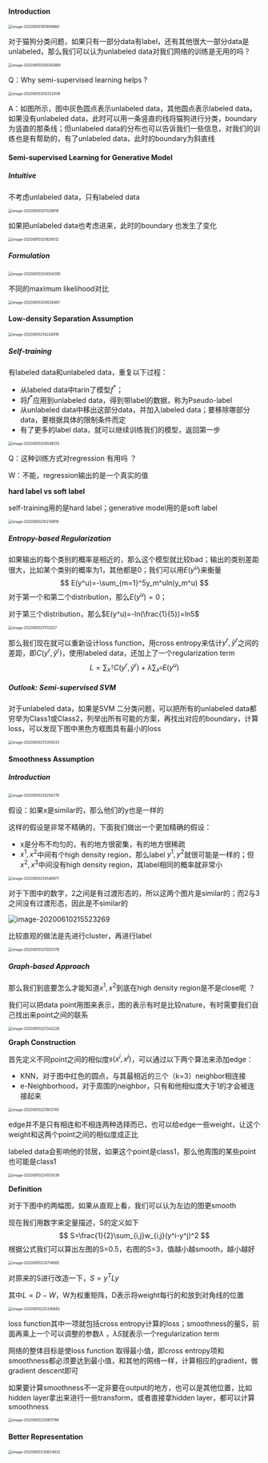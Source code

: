 #### Introduction

<img src="https://gitee.com/scarleatt/image/raw/master/img/image-20200610195909860.png" alt="image-20200610195909860" style="zoom:50%;" />

对于猫狗分类问题，如果只有一部分data有label，还有其他很大一部分data是unlabeled，那么我们可以认为unlabeled data对我们网络的训练是无用的吗？

<img src="https://gitee.com/scarleatt/image/raw/master/img/image-20200610200040869.png" alt="image-20200610200040869" style="zoom:50%;" />

Q：Why semi-supervised learning helps ?

<img src="https://gitee.com/scarleatt/image/raw/master/img/image-20200610200322008.png" alt="image-20200610200322008" style="zoom:50%;" />

A：如图所示，图中灰色圆点表示unlabeled data，其他圆点表示labeled data。如果没有unlabeled data，此时可以用一条竖直的线将猫狗进行分类，boundary为竖直的那条线；但unlabeled data的分布也可以告诉我们一些信息，对我们的训练也是有帮助的，有了unlabeled data，此时的boundary为斜直线

#### Semi-supervised Learning for Generative Model

##### Intuitive

不考虑unlabeled data，只有labeled data

<img src="https://gitee.com/scarleatt/image/raw/master/img/image-20200610201326618.png" alt="image-20200610201326618" style="zoom:50%;" />



如果把unlabeled data也考虑进来，此时的boundary 也发生了变化

<img src="https://gitee.com/scarleatt/image/raw/master/img/image-20200610201826012.png" alt="image-20200610201826012" style="zoom:50%;" />

##### Formulation

<img src="https://gitee.com/scarleatt/image/raw/master/img/image-20200610204004390.png" alt="image-20200610204004390" style="zoom:50%;" />

不同的maximum likelihood对比

<img src="https://gitee.com/scarleatt/image/raw/master/img/image-20200610204526467.png" alt="image-20200610204526467" style="zoom:50%;" />

#### Low-density Separation Assumption

<img src="https://gitee.com/scarleatt/image/raw/master/img/image-20200610214224919.png" alt="image-20200610214224919" style="zoom:50%;" />

##### Self-training

有labeled data和unlabeled data，重复以下过程：

+ 从labeled data中tarin了模型$f^*$；
+ 将$f^*$应用到unlabeled data，得到带label的数据，称为Pseudo-label
+ 从unlabeled data中移出这部分data，并加入labeled data；要移除哪部分data，要根据具体的限制条件而定
+ 有了更多的label data，就可以继续训练我们的模型，返回第一步

<img src="https://gitee.com/scarleatt/image/raw/master/img/image-20200610205046125.png" alt="image-20200610205046125" style="zoom:50%;" />

Q：这种训练方式对regression 有用吗 ？

W：不能，regression输出的是一个真实的值

**hard label vs soft label**

self-training用的是hard label；generative model用的是soft label

<img src="https://gitee.com/scarleatt/image/raw/master/img/image-20200610210239919.png" alt="image-20200610210239919" style="zoom:50%;" />

##### Entropy-based Regularization

如果输出的每个类别的概率是相近的，那么这个模型就比较bad；输出的类别差距很大，比如某个类别的概率为1，其他都是0；我们可以用$E(y^u)$来衡量
$$
E(y^u)=-\sum_{m=1}^5y_m^uln(y_m^u)
$$
对于第一个和第二个distribution，那么$E(y^u)=0$；

对于第三个distribution，那么$E(y^u)=-ln(\frac{1}{5})=ln5$

<img src="https://gitee.com/scarleatt/image/raw/master/img/image-20200610211113227.png" alt="image-20200610211113227" style="zoom:50%;" />

那么我们现在就可以重新设计loss function，用cross entropy来估计$y^r,\hat y ^r$之间的差距，即$C(y^r,\hat y^r)$，使用labeled data，还加上了一个regularization term
$$
L=\sum_{x^T}C(y^r,\hat y^r)+\lambda \sum_{x^u} E(y^u)
$$

##### Outlook: Semi-supervised SVM

对于unlabeled data，如果是SVM 二分类问题，可以把所有的unlabeled data都穷举为Class1或Class2，列举出所有可能的方案，再找出对应的boundary，计算loss，可以发现下图中黑色方框图具有最小的loss

<img src="https://gitee.com/scarleatt/image/raw/master/img/image-20200610213305033.png" alt="image-20200610213305033" style="zoom:50%;" />

#### Smoothness Assumption

##### Introduction

<img src="https://gitee.com/scarleatt/image/raw/master/img/image-20200610214254778.png" alt="image-20200610214254778" style="zoom:50%;" />

假设：如果x是similar的，那么他们的y也是一样的

这样的假设是非常不精确的，下面我们做出一个更加精确的假设：

+ x是分布不均匀的，有的地方很密集，有的地方很稀疏
+ $x^1,x^2$中间有个high density region，那么label $y^1,y^2$就很可能是一样的；但$x^2,x^3$中间没有high density region，其label相同的概率就非常小

<img src="https://gitee.com/scarleatt/image/raw/master/img/image-20200610214546977.png" alt="image-20200610214546977" style="zoom:50%;" />

对于下图中的数字，2之间是有过渡形态的，所以这两个图片是similar的；而2与3之间没有过渡形态，因此是不similar的

<img src="https://gitee.com/scarleatt/image/raw/master/img/image-20200610215523269.png" alt="image-20200610215523269"  />

比较直观的做法是先进行cluster，再进行label

<img src="https://gitee.com/scarleatt/image/raw/master/img/image-20200610221020376.png" alt="image-20200610221020376" style="zoom:50%;" />

##### Graph-based Approach

那么我们到底要怎么才能知道$x^1,x^2$到底在high density region是不是close呢 ？

我们可以把data point用图来表示，图的表示有时是比较nature，有时需要我们自己找出来point之间的联系

<img src="https://gitee.com/scarleatt/image/raw/master/img/image-20200610221342226.png" alt="image-20200610221342226" style="zoom:50%;" />

 **Graph Construction**

首先定义不同point之间的相似度$s(x^i,x^j)$，可以通过以下两个算法来添加edge：

+ KNN，对于图中红色的圆点，与其最相近的三个（k=3）neighbor相连接
+ e-Neighborhood，对于周围的neighbor，只有和他相似度大于1的才会被连接起来

<img src="https://gitee.com/scarleatt/image/raw/master/img/image-20200610221803745.png" alt="image-20200610221803745" style="zoom:50%;" />

edge并不是只有相连和不相连两种选择而已，也可以给edge一些weight，让这个weight和这两个point之间的相似度成正比

labeled data会影响他的邻居，如果这个point是class1，那么他周围的某些point也可能是class1

<img src="https://gitee.com/scarleatt/image/raw/master/img/image-20200610224513039.png" alt="image-20200610224513039" style="zoom:50%;" />

**Definition**

对于下图中的两幅图，如果从直观上看，我们可以认为左边的图更smooth

现在我们用数字来定量描述，S的定义如下
$$
S=\frac{1}{2}\sum_{i,j}w_{i,j}(y^i-y^j)^2
$$
根据公式我们可以算出左图的S=0.5，右图的S=3，值越小越smooth，越小越好

<img src="https://gitee.com/scarleatt/image/raw/master/img/image-20200610224714665.png" alt="image-20200610224714665" style="zoom:50%;" />

对原来的S进行改造一下，$S=y^TLy$

其中$L=D-W$，W为权重矩阵，D表示将weight每行的和放到对角线的位置

<img src="https://gitee.com/scarleatt/image/raw/master/img/image-20200610225336692.png" alt="image-20200610225336692" style="zoom:50%;" />

loss function其中一项就包括cross entropy计算的loss；smoothness的量S，前面再乘上一个可以调整的参数$\lambda$ ，$\lambda S$就表示一个regularization term

网络的整体目标是使loss function 取得最小值，即cross entropy项和smoothness都必须要达到最小值，和其他的网络一样，计算相应的gradient，做gradient descent即可

如果要计算smoothness不一定非要在output的地方，也可以是其他位置，比如hidden layer拿出来进行一些transform，或者直接拿hidden layer，都可以计算smoothness

<img src="https://gitee.com/scarleatt/image/raw/master/img/image-20200610225851786.png" alt="image-20200610225851786" style="zoom:50%;" />

#### Better Representation

<img src="https://gitee.com/scarleatt/image/raw/master/img/image-20200610230634932.png" alt="image-20200610230634932" style="zoom:50%;" />